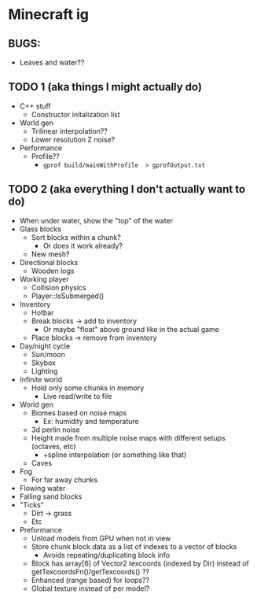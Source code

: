 # Minecraft ig

## BUGS:

- Leaves and water??

## TODO 1 (aka things I might actually do)

- C++ stuff
    - Constructor initalization list
- World gen
	- Trilinear interpolation??
	- Lower resolution Z noise?
- Performance
	- Profile??
		- `gprof build/mainWithProfile  > gprofOutput.txt`

## TODO 2 (aka everything I don't actually want to do)

- When under water, show the "top" of the water
- Glass blocks
	- Sort blocks within a chunk?
		- Or does it work already?
	- New mesh?
- Directional blocks
	- Wooden logs
- Working player
	- Collision physics
	- Player::IsSubmerged()
- Inventory
	- Hotbar
	- Break blocks -> add to inventory
		- Or maybe "float" above ground like in the actual game
	- Place blocks -> remove from inventory
- Day/night cycle
	- Sun/moon
	- Skybox
	- Lighting
- Infinite world
	- Hold only some chunks in memory
		- Live read/write to file
- World gen
	- Biomes based on noise maps
		- Ex: humidity and temperature
	- 3d perlin noise
	- Height made from multiple noise maps with different setups (octaves, etc)
		- +spline interpolation (or something like that)
	- Caves
- Fog
	- For far away chunks
- Flowing water
- Falling sand blocks
- "Ticks"
	- Dirt -> grass
	- Etc
- Preformance
	- Unload models from GPU when not in view
	- Store chunk block data as a list of indexes to a vector of blocks
		- Avoids repeating/duplicating block info
	- Block has array[6] of Vector2 texcoords (indexed by Dir) instead of getTexcoordsFn()/getTexcoords() ??
	- Enhanced (range based) for loops??
	- Global texture instead of per model?
